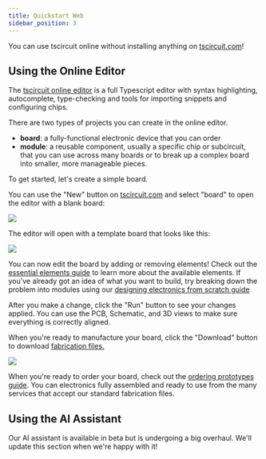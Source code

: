 ```yaml
---
title: Quickstart Web
sidebar_position: 3
---
```


You can use tscircuit online without installing anything on [tscircuit.com](https://tscircuit.com)!

## Using the Online Editor

The [tscircuit online editor](https://tscircuit.com/editor) is a full Typescript editor with syntax highlighting, autocomplete, type-checking and tools for importing snippets and configuring chips.

There are two types of projects you can create in the online editor.

- **board**: a fully-functional electronic device that you can order
- **module**: a reusable component, usually a specific chip or subcircuit, that you can use across many boards or to break up a complex board into smaller, more manageable pieces.

To get started, let's create a simple board.

You can use the "New" button on [tscircuit.com](https://tscircuit.com) and select
"board" to open the editor with a blank board:

<img className="img-rounded img-400" src="/img/new-board.png" />

The editor will open with a template board that looks like this:

<img className="img-rounded img-400" src="/img/editor-with-template-board-3d.png" />

You can now edit the board by adding or removing elements! Check out the
[essential elements guide](../guides/essential-elements.mdx) to learn more about
the available elements. If you've already got an idea of what you want to build,
try breaking down the problem into modules using our [designing electronics from scratch guide](../building-electronics/designing-electronics-from-scratch.md)

After you make a change, click the "Run" button to see your changes applied. You
can use the PCB, Schematic, and 3D views to make sure everything is correctly
aligned.

When you're ready to manufacture your board, click the "Download" button to
download [fabrication files.](../guides/understanding-fabrication-files.md)

<img className="img-rounded img-400" src="/img/online-editor-download.png" />

When you're ready to order your board, check out the [ordering prototypes guide](../building-electronics/ordering-prototypes.md). You can
electronics fully assembled and ready to use from the many services that accept
our standard fabrication files.

## Using the AI Assistant

Our AI assistant is available in beta but is undergoing a big overhaul. We'll update this section when we're happy with it!
